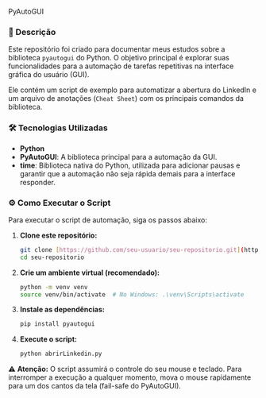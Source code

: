 PyAutoGUI

### 📖 Descrição

Este repositório foi criado para documentar meus estudos sobre a biblioteca `pyautogui` do Python. O objetivo principal é explorar suas funcionalidades para a automação de tarefas repetitivas na interface gráfica do usuário (GUI).

Ele contém um script de exemplo para automatizar a abertura do LinkedIn e um arquivo de anotações (`Cheat Sheet`) com os principais comandos da biblioteca.

### 🛠️ Tecnologias Utilizadas

* **Python**
* **PyAutoGUI**: A biblioteca principal para a automação da GUI.
* **time**: Biblioteca nativa do Python, utilizada para adicionar pausas e garantir que a automação não seja rápida demais para a interface responder.

### ⚙️ Como Executar o Script

Para executar o script de automação, siga os passos abaixo:

1.  **Clone este repositório:**
    ```bash
    git clone [https://github.com/seu-usuario/seu-repositorio.git](https://github.com/seu-usuario/seu-repositorio.git)
    cd seu-repositorio
    ```

2.  **Crie um ambiente virtual (recomendado):**
    ```bash
    python -m venv venv
    source venv/bin/activate  # No Windows: .\venv\Scripts\activate
    ```

3.  **Instale as dependências:**
    ```bash
    pip install pyautogui
    ```

4.  **Execute o script:**
    ```bash
    python abrirLinkedin.py
    ```

⚠️ **Atenção:** O script assumirá o controle do seu mouse e teclado. Para interromper a execução a qualquer momento, mova o mouse rapidamente para um dos cantos da tela (fail-safe do PyAutoGUI).
